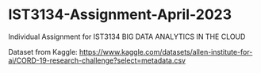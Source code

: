 # IST3134-Assignment-April-2023
Individual Assignment for IST3134 BIG DATA ANALYTICS IN THE CLOUD


Dataset from Kaggle: https://www.kaggle.com/datasets/allen-institute-for-ai/CORD-19-research-challenge?select=metadata.csv

